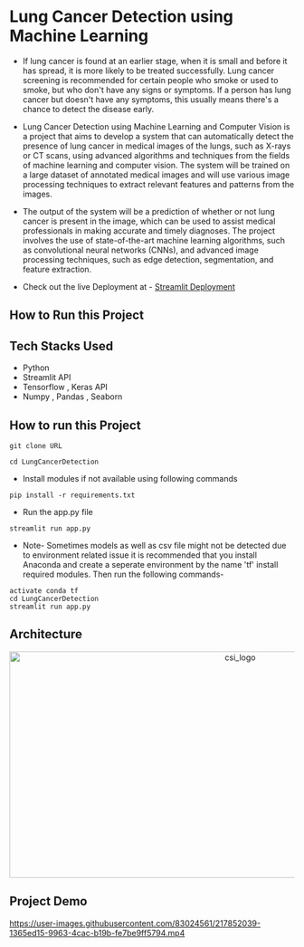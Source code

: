# Lung Cancer Detection using Machine Learning

- If lung cancer is found at an earlier stage, when it is small and before it has spread, it is more likely to be treated successfully. Lung cancer screening is recommended for certain people who smoke or used to smoke, but who don't have any signs or symptoms. If a person has lung cancer but doesn't have any symptoms, this usually means there's a chance to detect the disease early.

- Lung Cancer Detection using Machine Learning and Computer Vision is a project that aims to develop a system that can automatically detect the presence of lung cancer in medical images of the lungs, such as X-rays or CT scans, using advanced algorithms and techniques from the fields of machine learning and computer vision. The system will be trained on a large dataset of annotated medical images and will use various image processing techniques to extract relevant features and patterns from the images. 

- The output of the system will be a prediction of whether or not lung cancer is present in the image, which can be used to assist medical professionals in making accurate and timely diagnoses. The project involves the use of state-of-the-art machine learning algorithms, such as convolutional neural networks (CNNs), and advanced image processing techniques, such as edge detection, segmentation, and feature extraction.

- Check out the live Deployment at - [Streamlit Deployment](https://vedantkadam-lung-cancer-streamlit-app-le67uq.streamlit.app/) 
## How to Run this Project

## Tech Stacks Used

- Python
- Streamlit API
- Tensorflow , Keras API
- Numpy , Pandas , Seaborn

## How to run this Project
```
git clone URL
```
```
cd LungCancerDetection
```

- Install modules if not available using following commands
```
pip install -r requirements.txt
```

- Run the app.py file
```
streamlit run app.py
```

- Note- Sometimes models as well as csv file might not be detected due to environment related issue it is recommended that you install Anaconda and create a seperate environment by the name 'tf' install required modules.
Then run the following commands-
```
activate conda tf
cd LungCancerDetection
streamlit run app.py

```


## Architecture
<p align="center">
  <a href="/">
    <img src="https://user-images.githubusercontent.com/83024561/219716865-f5bb045e-781d-4281-ae13-b86fcaab911a.png"
         alt="csi_logo" width="800" height="400">
  </a>
</p>

## Project Demo

https://user-images.githubusercontent.com/83024561/217852039-1365ed15-9963-4cac-b19b-fe7be9ff5794.mp4











